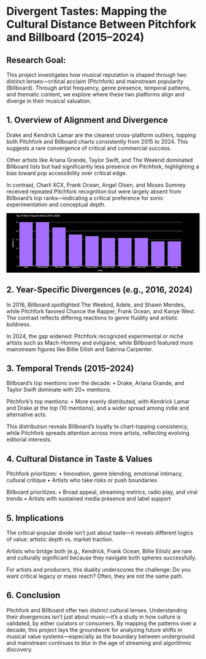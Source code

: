 # Divergent Tastes: Mapping the Cultural Distance Between Pitchfork and Billboard (2015–2024)

## Research Goal:
This project investigates how musical reputation is shaped through two distinct lenses—critical acclaim (Pitchfork) and mainstream popularity (Billboard). Through artist frequency, genre presence, temporal patterns, and thematic content, we explore where these two platforms align and diverge in their musical valuation.

## 1. Overview of Alignment and Divergence

Drake and Kendrick Lamar are the clearest cross-platform outliers, topping both Pitchfork and Billboard charts consistently from 2015 to 2024. This suggests a rare convergence of critical and commercial success.

Other artists like Ariana Grande, Taylor Swift, and The Weeknd dominated Billboard lists but had significantly less presence on Pitchfork, highlighting a bias toward pop accessibility over critical edge.

In contrast, Charli XCX, Frank Ocean, Angel Olsen, and Moses Sumney received repeated Pitchfork recognition but were largely absent from Billboard’s top ranks—indicating a critical preference for sonic experimentation and conceptual depth.

![Alt Text](docs/overall.png)



## 2. Year-Specific Divergences (e.g., 2016, 2024)

In 2016, Billboard spotlighted The Weeknd, Adele, and Shawn Mendes, while Pitchfork favored Chance the Rapper, Frank Ocean, and Kanye West. The contrast reflects differing reactions to genre fluidity and artistic boldness.

In 2024, the gap widened: Pitchfork recognized experimental or niche artists such as Mach-Hommy and evilgiane, while Billboard featured more mainstream figures like Billie Eilish and Sabrina Carpenter.



## 3. Temporal Trends (2015–2024)

Billboard’s top mentions over the decade:
• Drake, Ariana Grande, and Taylor Swift dominate with 20+ mentions.

Pitchfork’s top mentions:
• More evenly distributed, with Kendrick Lamar and Drake at the top (10 mentions), and a wider spread among indie and alternative acts.

This distribution reveals Billboard’s loyalty to chart-topping consistency, while Pitchfork spreads attention across more artists, reflecting evolving editorial interests.


## 4. Cultural Distance in Taste & Values

Pitchfork prioritizes:
 • Innovation, genre blending, emotional intimacy, cultural critique
 • Artists who take risks or push boundaries

Billboard prioritizes:
 • Broad appeal, streaming metrics, radio play, and viral trends
 • Artists with sustained media presence and label support


## 5. Implications

The critical-popular divide isn’t just about taste—it reveals different logics of value: artistic depth vs. market traction.

Artists who bridge both (e.g., Kendrick, Frank Ocean, Billie Eilish) are rare and culturally significant because they navigate both spheres successfully.

For artists and producers, this duality underscores the challenge: Do you want critical legacy or mass reach? Often, they are not the same path.


## 6. Conclusion

Pitchfork and Billboard offer two distinct cultural lenses. Understanding their divergences isn’t just about music—it’s a study in how culture is validated, by either curators or consumers. By mapping the patterns over a decade, this project lays the groundwork for analyzing future shifts in musical value systems—especially as the boundary between underground and mainstream continues to blur in the age of streaming and algorithmic discovery.